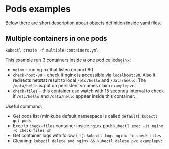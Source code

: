 # Pods examples
Below there are short description about objects definition inside yaml files.

## Multiple containers in one pods

```
kubectl create -f multiple-containers.yml 
```
This example run 3 containers inside a one pod called`nginx`:
*   `nginx` - run nginx that listen on port 80
*   `check-host-80` - check if nginx is accessible via `localhost:80`. Also it redirects
netstat result to local `/etc/hello` and `/data/hello`. The `/data/hello` is put
on persistent volumes claim `examplepvc`.
*   `check-files` - this container use watch with 15 seconds interval to check if
`/etc/hello` and `/data/hello` appear inside this container.

Useful command:

*   Get pods list (minikube default namespace is called `default`): `kubectl get pods`
*   Exec to `check-files` container inside `nginx` pod: `kubectl exec -it nginx -c check-files sh`
*   Get container logs with follow (`-f`): `kubectl logs nginx -c check-files`
*   Cleaning: `kubectl delete pod nginx && kubectl delete pvc examplepvc`
